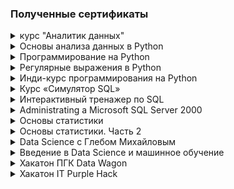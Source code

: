 ### Полученные сертификаты

<details>
<summary>курс "Аналитик данных"</summary>
  
[Ссылка на сертификат](https://lab.karpov.courses/certificate/2136b186-a820-4b6d-8085-e82ff8ced682/)

![Изображение](DA_ru.jpg)
[Пройденные модули и темы](DA_ru_sprav.pdf)
</details>

<details>
<summary>Основы анализа данных в Python</summary>
  
[Ссылка на сертификат](https://stepik.org/cert/2128295)

![Изображение](https://stepik.org/certificate/19162fe7fd1b57890e5eda973a0641255fc76a56.png)
</details>

<details>
<summary>Программирование на Python</summary>
  
[Ссылка на сертификат](https://stepik.org/cert/1771890)

![Изображение](https://stepik.org/certificate/3dd5148c13262e068112827eec861178c08f6edb.png)
</details>

<details>
<summary>Регулярные выражения в Python</summary>
  
[Ссылка на сертификат](https://stepik.org/cert/2094576)

![Изображение](https://stepik.org/certificate/099267e39b2bfbd355715faba52b432ee1b0a752.png)
</details>

<details>
<summary>Инди-курс программирования на Python</summary>
  
[Ссылка на сертификат](https://stepik.org/cert/2029144)

![Изображение](https://stepik.org/certificate/c2d463e290cb7c00a6fd4171b30f836895feaf75.png)
</details>

<details>
<summary>Курс «Симулятор SQL»</summary>
  
[Ссылка на сертификат](https://lab.karpov.courses/certificate/79276846-96f3-44d9-a4cd-f3503bac22dc/)

![Изображение](Karpov_Симулятор_SQL_ru.jpg)
</details>

<details>
<summary>Интерактивный тренажер по SQL</summary>
  
[Ссылка на сертификат](https://stepik.org/cert/2041692)

![Изображение](https://stepik.org/certificate/18836e28e680b6f092666c066ca9830f7b3c39e0.png)
</details>

<details>
<summary>Administrating a Microsoft SQL Server 2000</summary>

![Изображение](sert_SQL_serv2K.jpg)
</details>

<details>
<summary>Основы статистики</summary>
  
[Ссылка на сертификат](https://stepik.org/cert/1729653)

![Изображение](https://stepik.org/certificate/f00a96c473130a328c00b343dafe063127853943.png)
</details>

<details>
<summary>Основы статистики. Часть 2</summary>
  
[Ссылка на сертификат](https://stepik.org/cert/1809967)

![Изображение](https://stepik.org/certificate/3c4a2d9bd03cca7d40b7c9d6eceb50f54aed532a.png)
</details>

<details>
<summary>Data Science с Глебом Михайловым</summary>
  
[Ссылка на сертификат](https://stepik.org/cert/2034093)

![Изображение](https://stepik.org/certificate/fed4278f6c6f31c3b3204f8511040056db7b3343.png)
</details>

<details>
<summary>Введение в Data Science и машинное обучение</summary>
  
[Ссылка на сертификат](https://stepik.org/cert/1968566)

![Изображение](https://stepik.org/certificate/bcf535ecc455c415fbc02d75119b31459dd690d5.png)
</details>

<details>
<summary>Хакатон ПГК Data Wagon</summary>
  
[Ссылка на сертификат](sert_Hakaton-PGK.pdf)

![Изображение](sert_Hakaton-PGK.jpg)
</details>

<details>
<summary>Хакатон IT Purple Hack</summary>
  
[Ссылка на сертификат](sert_Hakaton-Purple.pdf)

![Изображение](sert_Hakaton-Purple.jpg)
</details>
